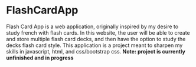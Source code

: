 # FlashCardApp

Flash Card App is a web application, originally inspired by my desire to study french with flash cards. In this website, the user will be able to create and store 
multiple flash card decks, and then have the option to study the decks flash card style. This application is a project meant to sharpen my skills in javascript, html, 
and css/bootstrap css. **Note: project is currently unfinished and in progress**
